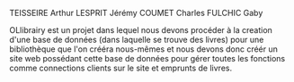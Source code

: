 TEISSEIRE Arthur
LESPRIT Jérémy
COUMET Charles
FULCHIC Gaby

OLlibrairy est un projet dans lequel nous devons procéder à la creation d'une base de données (dans laquelle se trouve des livres) pour une bibliothèque que l'on crééra nous-mêmes et nous devons donc créér un site web possédant cette base de données pour gérer toutes les fonctions comme connections clients sur le site et emprunts de livres.
